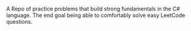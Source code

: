A Repo of practice problems that build strong fundamentals in the C# language.
The end goal being able to comfortably solve easy LeetCode questions.
